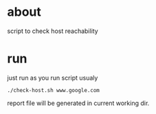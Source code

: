 # about
script to check host reachability


# run
just run as you run script usualy
```
./check-host.sh www.google.com
```

report file will be generated in current working dir.

